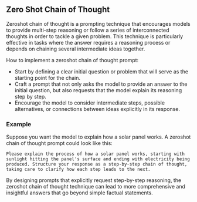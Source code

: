 ## Zero Shot Chain of Thought

Zeroshot chain of thought is a prompting technique that encourages models to provide multi-step reasoning or follow a series of interconnected thoughts in order to tackle a given problem. This technique is particularly effective in tasks where the answer requires a reasoning process or depends on chaining several intermediate ideas together.

How to implement a zeroshot chain of thought prompt:

-   Start by defining a clear initial question or problem that will serve as the starting point for the chain.
-   Craft a prompt that not only asks the model to provide an answer to the initial question, but also requests that the model explain its reasoning step by step.
-   Encourage the model to consider intermediate steps, possible alternatives, or connections between ideas explicitly in its response.

### Example

Suppose you want the model to explain how a solar panel works. A zeroshot chain of thought prompt could look like this:

```
Please explain the process of how a solar panel works, starting with sunlight hitting the panel's surface and ending with electricity being produced. Structure your response as a step-by-step chain of thought, taking care to clarify how each step leads to the next.
```

By designing prompts that explicitly request step-by-step reasoning, the zeroshot chain of thought technique can lead to more comprehensive and insightful answers that go beyond simple factual statements.
